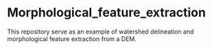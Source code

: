 # Morphological_feature_extraction
This repository serve as an example of watershed delineation and morphological feature extraction from a DEM.
